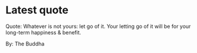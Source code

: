 # Latest quote 

Quote: Whatever is not yours: let go of it. Your letting go of it will be for your long-term happiness & benefit. 

By: The Buddha